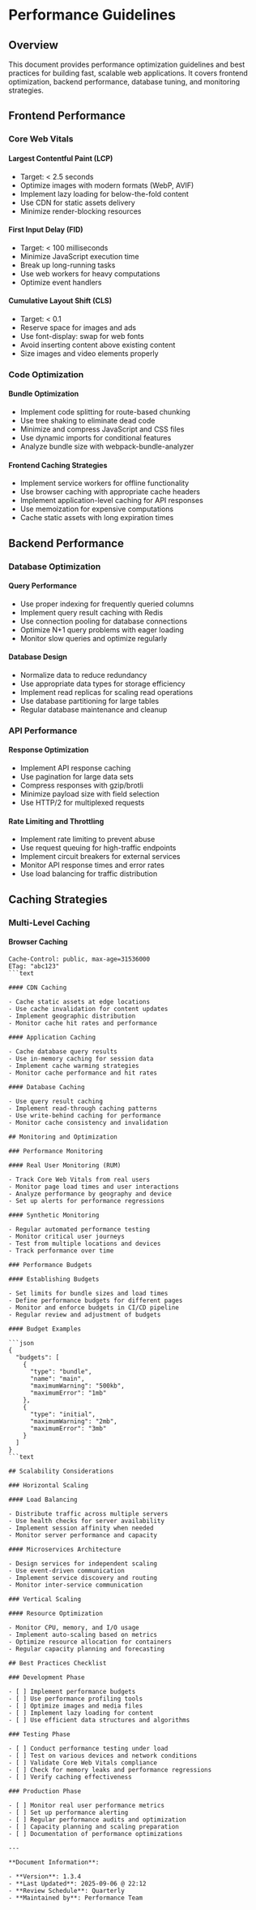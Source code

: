 # Performance Guidelines

## Overview

This document provides performance optimization guidelines and best practices
for building fast, scalable web applications. It covers frontend optimization,
backend performance, database tuning, and monitoring strategies.

## Frontend Performance

### Core Web Vitals

#### Largest Contentful Paint (LCP)

- Target: < 2.5 seconds
- Optimize images with modern formats (WebP, AVIF)
- Implement lazy loading for below-the-fold content
- Use CDN for static assets delivery
- Minimize render-blocking resources

#### First Input Delay (FID)

- Target: < 100 milliseconds  
- Minimize JavaScript execution time
- Break up long-running tasks
- Use web workers for heavy computations
- Optimize event handlers

#### Cumulative Layout Shift (CLS)

- Target: < 0.1
- Reserve space for images and ads
- Use font-display: swap for web fonts
- Avoid inserting content above existing content
- Size images and video elements properly

### Code Optimization

#### Bundle Optimization

- Implement code splitting for route-based chunking
- Use tree shaking to eliminate dead code
- Minimize and compress JavaScript and CSS files
- Use dynamic imports for conditional features
- Analyze bundle size with webpack-bundle-analyzer

#### Frontend Caching Strategies

- Implement service workers for offline functionality
- Use browser caching with appropriate cache headers
- Implement application-level caching for API responses
- Use memoization for expensive computations
- Cache static assets with long expiration times

## Backend Performance

### Database Optimization

#### Query Performance

- Use proper indexing for frequently queried columns
- Implement query result caching with Redis
- Use connection pooling for database connections
- Optimize N+1 query problems with eager loading
- Monitor slow queries and optimize regularly

#### Database Design

- Normalize data to reduce redundancy
- Use appropriate data types for storage efficiency
- Implement read replicas for scaling read operations
- Use database partitioning for large tables
- Regular database maintenance and cleanup

### API Performance

#### Response Optimization

- Implement API response caching
- Use pagination for large data sets
- Compress responses with gzip/brotli
- Minimize payload size with field selection
- Use HTTP/2 for multiplexed requests

#### Rate Limiting and Throttling

- Implement rate limiting to prevent abuse
- Use request queuing for high-traffic endpoints
- Implement circuit breakers for external services
- Monitor API response times and error rates
- Use load balancing for traffic distribution

## Caching Strategies

### Multi-Level Caching

#### Browser Caching

```http
Cache-Control: public, max-age=31536000
ETag: "abc123"
```text

#### CDN Caching

- Cache static assets at edge locations
- Use cache invalidation for content updates
- Implement geographic distribution
- Monitor cache hit rates and performance

#### Application Caching

- Cache database query results
- Use in-memory caching for session data
- Implement cache warming strategies
- Monitor cache performance and hit rates

#### Database Caching

- Use query result caching
- Implement read-through caching patterns
- Use write-behind caching for performance
- Monitor cache consistency and invalidation

## Monitoring and Optimization

### Performance Monitoring

#### Real User Monitoring (RUM)

- Track Core Web Vitals from real users
- Monitor page load times and user interactions
- Analyze performance by geography and device
- Set up alerts for performance regressions

#### Synthetic Monitoring

- Regular automated performance testing
- Monitor critical user journeys
- Test from multiple locations and devices
- Track performance over time

### Performance Budgets

#### Establishing Budgets

- Set limits for bundle sizes and load times
- Define performance budgets for different pages
- Monitor and enforce budgets in CI/CD pipeline
- Regular review and adjustment of budgets

#### Budget Examples

```json
{
  "budgets": [
    {
      "type": "bundle",
      "name": "main",
      "maximumWarning": "500kb",
      "maximumError": "1mb"
    },
    {
      "type": "initial",
      "maximumWarning": "2mb",
      "maximumError": "3mb"
    }
  ]
}
```text

## Scalability Considerations

### Horizontal Scaling

#### Load Balancing

- Distribute traffic across multiple servers
- Use health checks for server availability
- Implement session affinity when needed
- Monitor server performance and capacity

#### Microservices Architecture

- Design services for independent scaling
- Use event-driven communication
- Implement service discovery and routing
- Monitor inter-service communication

### Vertical Scaling

#### Resource Optimization

- Monitor CPU, memory, and I/O usage
- Implement auto-scaling based on metrics
- Optimize resource allocation for containers
- Regular capacity planning and forecasting

## Best Practices Checklist

### Development Phase

- [ ] Implement performance budgets
- [ ] Use performance profiling tools
- [ ] Optimize images and media files
- [ ] Implement lazy loading for content
- [ ] Use efficient data structures and algorithms

### Testing Phase

- [ ] Conduct performance testing under load
- [ ] Test on various devices and network conditions
- [ ] Validate Core Web Vitals compliance
- [ ] Check for memory leaks and performance regressions
- [ ] Verify caching effectiveness

### Production Phase

- [ ] Monitor real user performance metrics
- [ ] Set up performance alerting
- [ ] Regular performance audits and optimization
- [ ] Capacity planning and scaling preparation
- [ ] Documentation of performance optimizations

---

**Document Information**:

- **Version**: 1.3.4
- **Last Updated**: 2025-09-06 @ 22:12
- **Review Schedule**: Quarterly
- **Maintained by**: Performance Team
